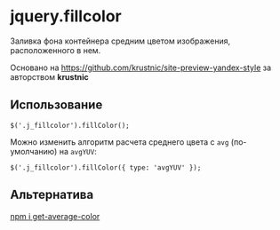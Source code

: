 # jquery.fillcolor
Заливка фона контейнера средним цветом изображения, расположенного в нем.

Основано на https://github.com/krustnic/site-preview-yandex-style за авторством **krustnic**

## Использование
```
$('.j_fillcolor').fillColor();
```

Можно изменить алгоритм расчета среднего цвета с `avg` (по-умолчанию) на `avgYUV`:
```
$('.j_fillcolor').fillColor({ type: 'avgYUV' });
```

## Альтернатива
[npm i get-average-color](https://github.com/bashkos/get-average-color)

